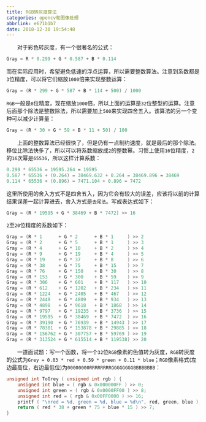 ```yaml
---
title: RGB转灰度算法
categories: opencv和图像处理
abbrlink: e671b1b7
date: 2018-12-30 19:54:48
---
```

&emsp;&emsp;对于彩色转灰度，有一个很著名的公式：<!--more-->

``` cpp
Gray = R * 0.299 + G * 0.587 + B * 0.114
```

而在实际应用时，希望避免低速的浮点运算，所以需要整数算法。注意到系数都是`3`位精度，可以将它们缩放`1000`倍来实现整数运算：

``` cpp
Gray = (R * 299 + G * 587 + B * 114 + 500) / 1000
```

`RGB`一般是`8`位精度，现在缩放`1000`倍，所以上面的运算是`32`位整型的运算。注意后面那个除法是整数除法，所以需要加上`500`来实现四舍五入。该算法的另一个变种可以减少计算量：

``` cpp
Gray = (R * 30 + G * 59 + B * 11 + 50) / 100
```

&emsp;&emsp;上面的整数算法已经很快了，但是仍有一点制约速度，就是最后的那个除法。移位比除法快多了，所以可以将系数缩放成`2`的整数幂。习惯上使用`16`位精度，`2`的`16`次幂是`65536`，所以这样计算系数：

``` cpp
0.299 * 65536 = 19595.264 ≈ 19595
0.587 * 65536 + (0.264) = 38469.632 + 0.264 = 38469.896 ≈ 38469
0.114 * 65536 + (0.896) = 7471.104 + 0.896 = 7472
```

这里所使用的舍入方式不是四舍五入，因为它会有较大的误差，应该将以前的计算结果误差一起计算进去，舍入方式是`去尾法`。写成表达式如下：

``` cpp
Gray = (R * 19595 + G * 38469 + B * 7472) >> 16
```

`2`至`20`位精度的系数如下：

``` cpp
Gray = (R * 1      + G * 2      + B * 1     ) >> 2
Gray = (R * 2      + G * 5      + B * 1     ) >> 3
Gray = (R * 4      + G * 10     + B * 2     ) >> 4
Gray = (R * 9      + G * 19     + B * 4     ) >> 5
Gray = (R * 19     + G * 37     + B * 8     ) >> 6
Gray = (R * 38     + G * 75     + B * 15    ) >> 7
Gray = (R * 76     + G * 150    + B * 30    ) >> 8
Gray = (R * 153    + G * 300    + B * 59    ) >> 9
Gray = (R * 306    + G * 601    + B * 117   ) >> 10
Gray = (R * 612    + G * 1202   + B * 234   ) >> 11
Gray = (R * 1224   + G * 2405   + B * 467   ) >> 12
Gray = (R * 2449   + G * 4809   + B * 934   ) >> 13
Gray = (R * 4898   + G * 9618   + B * 1868  ) >> 14
Gray = (R * 9797   + G * 19235  + B * 3736  ) >> 15
Gray = (R * 19595  + G * 38469  + B * 7472  ) >> 16
Gray = (R * 39190  + G * 76939  + B * 14943 ) >> 17
Gray = (R * 78381  + G * 153878 + B * 29885 ) >> 18
Gray = (R * 156762 + G * 307757 + B * 59769 ) >> 19
Gray = (R * 313524 + G * 615514 + B * 119538) >> 20
```

&emsp;&emsp;一道面试题：写一个函数，将一个`32`位`RGB`像素的色值转为灰度，`RGB`转灰度的公式为`Grey = 0.03 * red + 0.59 * green + 0.11 * blue`；`RGB`像素格式(左边最高位，右边最低位)为`00000000RRRRRRRRGGGGGGGGBBBBBBBB`：

``` cpp
unsigned int ToGrey ( unsigned int rgb ) {
    unsigned int blue = ( rgb & 0x000000FF ) >> 0;
    unsigned int green = ( rgb & 0x0000FF00 ) >> 8;
    unsigned int red = ( rgb & 0x00FF0000 ) >> 16;
    printf ( "\nred = %d, green = %d, blue = %d\n", red, green, blue );
    return ( red * 38 + green * 75 + blue * 15 ) >> 7;
}
```